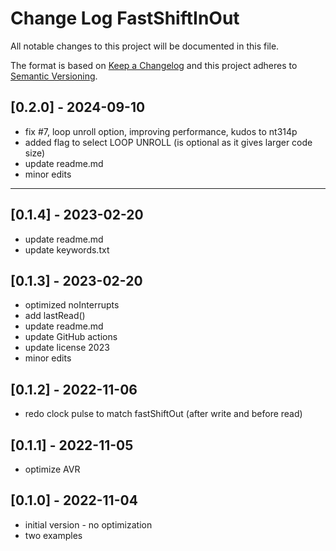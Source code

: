 # Change Log FastShiftInOut

All notable changes to this project will be documented in this file.

The format is based on [Keep a Changelog](http://keepachangelog.com/)
and this project adheres to [Semantic Versioning](http://semver.org/).


## [0.2.0] - 2024-09-10
- fix #7, loop unroll option, improving performance, kudos to nt314p
- added flag to select LOOP UNROLL (is optional as it gives larger code size)
- update readme.md
- minor edits

----

## [0.1.4] - 2023-02-20
- update readme.md
- update keywords.txt

## [0.1.3] - 2023-02-20
- optimized noInterrupts
- add lastRead()
- update readme.md
- update GitHub actions
- update license 2023
- minor edits

## [0.1.2] - 2022-11-06
- redo clock pulse to match fastShiftOut
  (after write and before read)

## [0.1.1] - 2022-11-05
- optimize AVR

## [0.1.0] - 2022-11-04
- initial version - no optimization
- two examples

